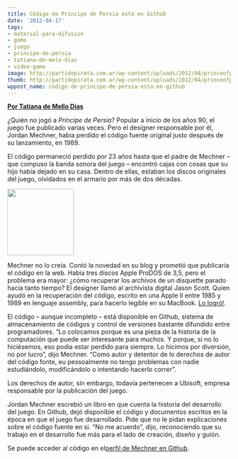 ```yaml
---
title: Código de Príncipe de Persia está en Github
date: '2012-04-17'
tags:
- material-para-difusion
- game
- juego
- principe-de-persia
- tatiana-de-melo-dias
- video-game
image: http://partidopirata.com.ar/wp-content/uploads/2012/04/princeofpersia.jpg
thumb: http://partidopirata.com.ar/wp-content/uploads/2012/04/princeofpersia-150x150.jpg
wppost_name: codigo-de-principe-de-persia-esta-en-github
---
```


<a href="http://blogs.estadao.com.br/tatiana-dias/codigo-do-prince-of-persia-esta-no-github/" target="_blank">
<strong>Por Tatiana de Mello Dias</strong></a>

¿Quién no jogó a <em>Príncipe de Persia</em>? Popular a inicio de los años 90, el juego fue publicado varias veces. Pero el designer responsable por él, Jordan Mechner, habia perdido el código fuente original justo después de su lanzamiento, en 1989.

El código permaneció perdido por 23 años hasta que el padre de Mechner – que compuso la banda sonora del juego – encontró cajas con cosas que su hijo había dejado en su casa. Dentro de ellas, estaban los discos originales del juego, olvidados en el armario por más de dos décadas.

<a href="http://partidopirata.com.ar/wp-content/uploads/2012/04/princeofpersia.jpg"><img class="size-thumbnail wp-image-4077" title="princeofpersia" src="http://partidopirata.com.ar/wp-content/uploads/2012/04/princeofpersia-150x150.jpg" alt="" width="150" height="150" /></a>


Mechner no lo creía. Contó la novedad en su blog y prometió que publicaria el código en la web. Habia tres discos Apple ProDOS de 3,5, pero el problema era mayor: ¿cómo recuperar los archivos de un disquette parado hacía tanto tiempo? El designer llamó al archivista digital Jason Scott. Quien ayudó en la recuperación del código, escrito en una Apple II entre 1985 y 1989 en lenguaje assembly, para hacerlo legible en su MacBook. <a href="http://alt1040.com/2012/03/el-creador-del-prince-of-persia-encuentra-el-codigo-fuente-23-anos-despues">Lo logró!</a>.

El código – aunque incompleto – está disponible en Github, sistema de almacenamiento de códigos y control de versiones bastante difundido entre programadores. “Lo colocamos porque es una pieza de la historia de la computación que puede ser interesante para muchos. Y porque, si no lo hiciésemos, eso podia estar perdido para siempre. Lo hicimos por diversión, no por lucro”, dijo Mechner. “Como autor y detentor de lo derechos de autor del código fonte, eu pessoalmente no tengo problemas con nadie estudiándolo, modificándolo o intentando hacerlo correr”.

Los derechos de autor, sin embargo, todavía pertenecen a Ubisoft, empresa responsable por la publicación del juego.

Jordan Mechner escrebió un libro en que cuenta la historia del desarrollo del juego. En Github, dejó disponible el código y documentos escritos en la época en que el juego fue desarrollado. Pide que no le pidan explicaciones sobre el código fuente en si. “No me acuerdo”, dijo, reconociendo que su trabajo en el desarrollo fue más para el lado de creación, diseño y guión.

Se puede acceder al código en el<a href="https://github.com/jmechner/Prince-of-Persia-Apple-II">perfil de Mechner en Github</a>.
